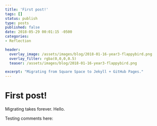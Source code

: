 ```yaml
---
title: 'First post!'
tags: []
status: publish
type: posts
published: false
date: 2018-05-29 00:01:15 -0500
categories:
- Reflection

header:
  overlay_image: /assets/images/blog/2018-01-16-year3-flappybird.png
  overlay_filter: rgba(0,0,0,0.5)
  teaser: /assets/images/blog/2018-01-16-year3-flappybird.png

excerpt: "Migrating from Square Space to Jekyll + GitHub Pages."
---
```


# First post! #
Migrating takes forever.
Hello.

Testing comments here:

<!-- <form method="POST" action="https://api.staticman.net/v2/entry/rdgao/rdgao.github.io/master/comments">
  <input name="options[slug]" type="hidden" value="{{ page.slug }}">
  <label><input name="fields[name]" type="text">Name</label>
  <label><input name="fields[email]" type="email">E-mail</label>
  <label><textarea name="fields[message]"></textarea>Message</label>
  <input type="hidden" name="options[reCaptcha][siteKey]" value="{{ site.reCaptcha.siteKey }}">
  <input type="hidden" name="options[reCaptcha][secret]" value="{{ site.reCaptcha.secret }}">
  <div class="form-group">
    <div class="g-recaptcha" data-sitekey="{{ site.reCaptcha.siteKey }}"></div>
  </div>
  <button type="submit">Submit!</button>
</form> -->

<!-- <form method="POST" action="https://api.staticman.net/v2/entry/rdgao/rdgao.github.io/master/comments">
  <input name="options[redirect]" type="hidden" value="https://rdgao.com">
  <input name="options[slug]" type="hidden" value="{{ page.slug }}">
  <label><input name="fields[name]" type="text">Name</label>
  <label><input name="fields[email]" type="email">E-mail</label>
  <label><textarea name="fields[message]"></textarea>Message</label>

  <button type="submit">Submit!</button>
</form> -->
